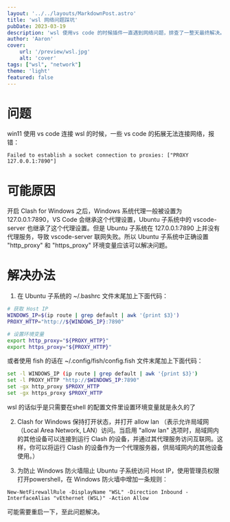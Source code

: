 ```yaml
---
layout: '../../layouts/MarkdownPost.astro'
title: 'wsl 网络问题踩坑'
pubDate: 2023-03-19
description: 'wsl 使用vs code 的时候插件一直遇到网络问题，排查了一整天最终解决。'
author: 'Aaron'
cover:
    url: '/preview/wsl.jpg'
    alt: 'cover'
tags: ["wsl", "network"]
theme: 'light'
featured: false
---
```


# 问题
win11 使用 vs code 连接 wsl 的时候，一些 vs code 的拓展无法连接网络，报错：
```
Failed to establish a socket connection to proxies: ["PROXY 127.0.0.1:7890"]
```

# 可能原因
开启 Clash for Windows 之后，Windows 系统代理一般被设置为 127.0.0.1:7890，VS Code 会继承这个代理设置，Ubuntu 子系统中的 vscode-server 也继承了这个代理设置。但是 Ubuntu 子系统在 127.0.0.1:7890 上并没有代理服务，导致 vscode-server 联网失败。所以 Ubuntu 子系统中正确设置 "http_proxy" 和 "https_proxy" 环境变量应该可以解决问题。

# 解决办法

1. 在 Ubuntu 子系统的 ~/.bashrc 文件末尾加上下面代码：
```bash
# 获取 Host IP
WINDOWS_IP=$(ip route | grep default | awk '{print $3}')
PROXY_HTTP="http://${WINDOWS_IP}:7890"

# 设置环境变量
export http_proxy="${PROXY_HTTP}"
export https_proxy="${PROXY_HTTP}"
```

或者使用 fish 的话在 ~/.config/fish/config.fish 文件末尾加上下面代码：
```bash
set -l WINDOWS_IP (ip route | grep default | awk '{print $3}')
set -l PROXY_HTTP "http://$WINDOWS_IP:7890"
set -gx http_proxy $PROXY_HTTP
set -gx https_proxy $PROXY_HTTP
```
wsl 的话似乎是只需要在shell 的配置文件里设置环境变量就是永久的了

2. Clash for Windows 保持打开状态，并打开 allow lan （表示允许局域网（Local Area Network, LAN）访问。当启用 "allow lan" 选项时，局域网内的其他设备可以连接到运行 Clash 的设备，并通过其代理服务访问互联网。这样，你可以将运行 Clash 的设备作为一个代理服务器，供局域网内的其他设备使用。）

3. 为防止 Windows 防火墙阻止 Ubuntu 子系统访问 Host IP，使用管理员权限打开powershell，在 Windows 防火墙中增加一条规则：
```shell
New-NetFirewallRule -DisplayName "WSL" -Direction Inbound -InterfaceAlias "vEthernet (WSL)" -Action Allow
```

可能需要重启一下，至此问题解决。
